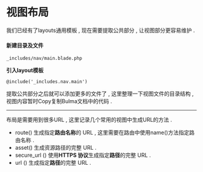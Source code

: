 # 视图布局

我们已经有了layouts通用模板 , 现在需要提取公共部分 , 让视图部分更容易维护 .

#### 新建目录及文件

```
_includes/nav/main.blade.php
```

**引入layout模板**

```
@include('_includes.nav.main')
```

提取公共部分之后就可以添加更多的文件了 , 这里整理一下视图文件的目录结构 , 视图内容暂时Copy复制Bulma文档中的代码 .

---

布局是需要用到很多URL , 这里记录几个常用的视图中生成URL的方法 . 

* route\(\) 生成指定**路由名称**的 URL , 这里需要在路由中使用name\(\)方法指定路由名称 . 
* asset\(\) 生成资源路径的完整 URL . 
* secure\_url \(\) 使用**HTTPS 协议**生成指定**路径**的完整 URL . 
* url \(\) 生成指定**路径**的完整 URL . 



